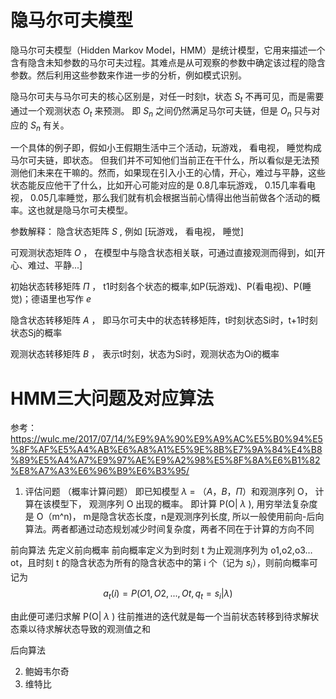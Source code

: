 # 隐马尔可夫模型
隐马尔可夫模型（Hidden Markov Model，HMM）是统计模型，它用来描述一个含有隐含未知参数的马尔可夫过程。其难点是从可观察的参数中确定该过程的隐含参数。然后利用这些参数来作进一步的分析，例如模式识别。

隐马尔可夫与马尔可夫的核心区别是，对任一时刻t，状态 $S_t$ 不再可见，而是需要通过一个观测状态 $O_t$ 来预测。 即 $S_n$ 之间仍然满足马尔可夫链，但是 $O_n$ 只与对应的 $S_n$ 有关。

一个具体的例子即，假如小王假期生活中三个活动，玩游戏， 看电视， 睡觉构成马尔可夫链，即状态。 但我们并不可知他们当前正在干什么，所以看似是无法预测他们未来在干嘛的。然而，如果现在引入小王的心情，开心，难过与平静，这些状态能反应他干了什么，比如开心可能对应的是 0.8几率玩游戏， 0.15几率看电视， 0.05几率睡觉，那么我们就有机会根据当前心情得出他当前做各个活动的概率。这也就是隐马尔可夫模型。

参数解释：
隐含状态矩阵 $S$ , 例如 [玩游戏， 看电视， 睡觉]

可观测状态矩阵 $O$ ， 在模型中与隐含状态相关联，可通过直接观测而得到，如[开心、难过、平静...]

初始状态转移矩阵 $\Pi$ ， t1时刻各个状态的概率,如P(玩游戏)、P(看电视)、P(睡觉)；德语里也写作 $e$

隐含状态转移矩阵 $A$ ， 即马尔可夫中的状态转移矩阵，t时刻状态Si时，t+1时刻状态Sj的概率

观测状态转移矩阵 $B$ ， 表示t时刻，状态为Si时，观测状态为Oi的概率

# HMM三大问题及对应算法

参考：https://wulc.me/2017/07/14/%E9%9A%90%E9%A9%AC%E5%B0%94%E5%8F%AF%E5%A4%AB%E6%A8%A1%E5%9E%8B%E7%9A%84%E4%B8%89%E5%A4%A7%E9%97%AE%E9%A2%98%E5%8F%8A%E6%B1%82%E8%A7%A3%E6%96%B9%E6%B3%95/

1. 评估问题 （概率计算问题）
即已知模型 $\lambda$ = （$A$，$B$，$\Pi$）和观测序列 O， 计算在该模型下， 观测序列 O 出现的概率。 即计算 P(O| $\lambda$ ), 用穷举法复杂度是 O（m^n)， m是隐含状态长度，n是观测序列长度, 所以一般使用前向-后向算法。两者都通过动态规划减少时间复杂度，两者不同在于计算的方向不同

前向算法
先定义前向概率
前向概率定义为到时刻 t 为止观测序列为 o1,o2,o3…ot，且时刻 t 的隐含状态为所有的隐含状态中的第 i 个（记为 $s_i$），则前向概率可记为
$$a_{t} (i) = P(O1,O2,...,Ot,q_t = s_i | \lambda )$$

由此便可递归求解 P(O| $\lambda$ )
往前推进的迭代就是每一个当前状态转移到待求解状态乘以待求解状态导致的观测值之和

后向算法

2. 鲍姆韦尔奇
3. 维特比
